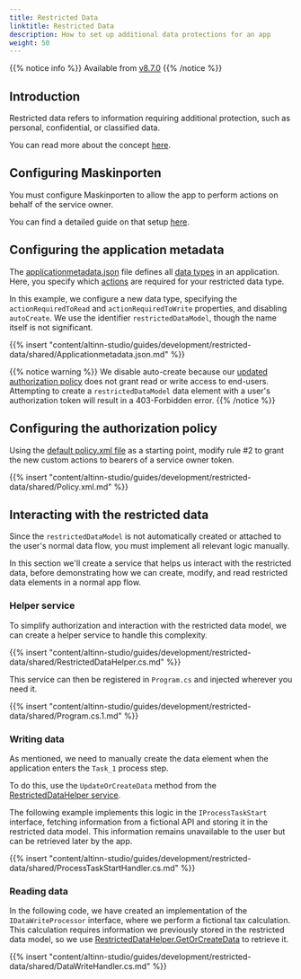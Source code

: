 ```yaml
---
title: Restricted Data
linktitle: Restricted Data
description: How to set up additional data protections for an app
weight: 50
---
```


<style>
code {
    max-height: 500px;
}
code.language-xml {
  white-space: pre !important;
}
</style>

{{% notice info %}}
Available from [v8.7.0](https://github.com/Altinn/app-lib-dotnet/releases/tag/v8.7.0)
{{% /notice %}}

## Introduction
Restricted data refers to information requiring additional protection, such as personal, confidential, or classified data.

You can read more about the concept [here](/altinn-studio/concepts/data-model/restricted-data).

## Configuring Maskinporten
You must configure Maskinporten to allow the app to perform actions on behalf of the service owner.

You can find a detailed guide on that setup [here](/altinn-studio/guides/integration/maskinporten).

## Configuring the application metadata
The [applicationmetadata.json](https://github.com/Altinn/app-template-dotnet/blob/main/src/App/config/applicationmetadata.json)
file defines all [data types](/api/models/app-metadata/#datatype) in an application. Here, you specify which [actions](/altinn-studio/reference/configuration/authorization/#action-attributes) are required for your restricted data type.

In this example, we configure a new data type, specifying the `actionRequiredToRead` and `actionRequiredToWrite` properties, and disabling `autoCreate`. We use the identifier `restrictedDataModel`, though the name itself is not significant.

{{% insert "content/altinn-studio/guides/development/restricted-data/shared/Applicationmetadata.json.md" %}}

{{% notice warning %}}
We disable auto-create because our [updated authorization policy](#configuring-the-authorization-policy) does not grant read or write access to end-users. Attempting to create a `restrictedDataModel` data element with a user's authorization token will result in a 403-Forbidden error.
{{% /notice %}}

## Configuring the authorization policy
Using the [default policy.xml file](https://github.com/Altinn/app-template-dotnet/blob/main/src/App/config/authorization/policy.xml) as a starting point,
modify rule #2 to grant the new custom actions to bearers of a service owner token.

{{% insert "content/altinn-studio/guides/development/restricted-data/shared/Policy.xml.md" %}}

## Interacting with the restricted data
Since the `restrictedDataModel` is not automatically created or attached to the user's normal data flow, you must implement all relevant logic manually.

In this section we'll create a service that helps us interact with the restricted data, before demonstrating how we can
create, modify, and read restricted data elements in a normal app flow.

### Helper service
To simplify authorization and interaction with the restricted data model, we can create a helper service to handle this complexity.

{{% insert "content/altinn-studio/guides/development/restricted-data/shared/RestrictedDataHelper.cs.md" %}}

This service can then be registered in `Program.cs` and injected wherever you need it.

{{% insert "content/altinn-studio/guides/development/restricted-data/shared/Program.cs.1.md" %}}

### Writing data
As mentioned, we need to manually create the data element when the application enters the `Task_1` process step.

To do this, use the `UpdateOrCreateData` method from the [RestrictedDataHelper service](#helper-service).

The following example implements this logic in the `IProcessTaskStart` interface, fetching information from a fictional API and storing it in the restricted data model. This information remains unavailable to the user but can be retrieved later by the app.

{{% insert "content/altinn-studio/guides/development/restricted-data/shared/ProcessTaskStartHandler.cs.md" %}}

### Reading data
In the following code, we have created an implementation of the `IDataWriteProcessor` interface, where we perform a fictional tax calculation.
This calculation requires information we previously stored in the restricted data model, so we use [RestrictedDataHelper.GetOrCreateData](#helper-service)
to retrieve it.

{{% insert "content/altinn-studio/guides/development/restricted-data/shared/DataWriteHandler.cs.md" %}}